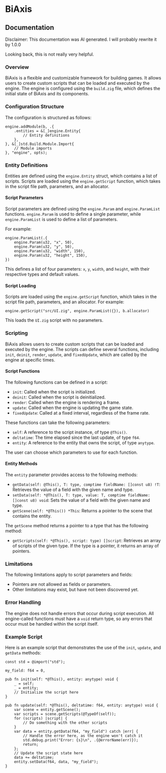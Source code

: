 # BiAxis
## Documentation

Disclaimer: This documentation was AI generated. I will probably rewrite it by 1.0.0

Looking back, this is not really very helpful.

### Overview

BiAxis is a flexible and customizable framework for building games. It allows users to create custom scripts that can be loaded and executed by the engine. The engine is configured using the `build.zig` file, which defines the initial state of BiAxis and its components.

### Configuration Structure

The configuration is structured as follows:
```zig
engine.addModule(b, .{
    .entities = &[_]engine.Entity{
        // Entity definitions
    },
}, &[_]std.Build.Module.Import{
    // Module imports
}, "engine", opts);
```
### Entity Definitions

Entities are defined using the `engine.Entity` struct, which contains a list of scripts. Scripts are loaded using the `engine.getScript` function, which takes in the script file path, parameters, and an allocator.

#### Script Parameters

Script parameters are defined using the `engine.Param` and `engine.ParamList` functions. `engine.Param` is used to define a single parameter, while `engine.ParamList` is used to define a list of parameters.

For example:
```zig
engine.ParamList(.{
    engine.Param(u32, "x", 50),
    engine.Param(u32, "y", 50),
    engine.Param(u32, "width", 150),
    engine.Param(u32, "height", 150),
})
```
This defines a list of four parameters: `x`, `y`, `width`, and `height`, with their respective types and default values.

#### Script Loading

Scripts are loaded using the `engine.getScript` function, which takes in the script file path, parameters, and an allocator. For example:
```zig
engine.getScript("src/UI.zig", engine.ParamList({}), b.allocator)
```
This loads the `UI.zig` script with no parameters.

### Scripting

BiAxis allows users to create custom scripts that can be loaded and executed by the engine. The scripts can define several functions, including `init`, `deinit`, `render`, `update`, and `fixedUpdate`, which are called by the engine at specific times.

#### Script Functions

The following functions can be defined in a script:

* `init`: Called when the script is initialized.
* `deinit`: Called when the script is deinitialized.
* `render`: Called when the engine is rendering a frame.
* `update`: Called when the engine is updating the game state.
* `fixedUpdate`: Called at a fixed interval, regardless of the frame rate.

These functions can take the following parameters:

* `self`: A reference to the script instance, of type `@This()`.
* `deltatime`: The time elapsed since the last update, of type `f64`.
* `entity`: A reference to the entity that owns the script, of type `anytype`.

The user can choose which parameters to use for each function.

#### Entity Methods

The `entity` parameter provides access to the following methods:

* `getData(self: @This(), T: type, comptime fieldName: []const u8) !T`: Retrieves the value of a field with the given name and type.
* `setData(self: *@This(), T: type, value: T, comptime fieldName: []const u8) void`: Sets the value of a field with the given name and type.
* `getScene(self: *@This()) *This`: Returns a pointer to the scene that contains the entity.

The `getScene` method returns a pointer to a type that has the following method:

* `getScripts(self: *@This(), script: type) []script`: Retrieves an array of scripts of the given type. If the type is a pointer, it returns an array of pointers.

### Limitations

The following limitations apply to script parameters and fields:

* Pointers are not allowed as fields or parameters.
* Other limitations may exist, but have not been discovered yet.

### Error Handling

The engine does not handle errors that occur during script execution. All engine-called functions must have a `void` return type, so any errors that occur must be handled within the script itself.

### Example Script

Here is an example script that demonstrates the use of the `init`, `update`, and `getData` methods:
```zig
const std = @import("std");

my_field: f64 = 0,

pub fn init(self: *@This(), entity: anytype) void {
    _ = self;
    _ = entity;
    // Initialize the script here
}

pub fn update(self: *@This(), deltatime: f64, entity: anytype) void {
    var scene = entity.getScene();
    var scripts = scene.getScripts(@TypeOf(self));
    for (scripts) |script| {
        // Do something with the other scripts
    }
    var data = entity.getData(f64, "my_field") catch |err| {
        // Handle the error here, as the engine won't catch it
        std.debug.print("Error: {s}\n", .{@errorName(err)});
        return;
    };
    // Update the script state here
    data += deltatime;
    entity.setData(f64, data, "my_field");
}
```
